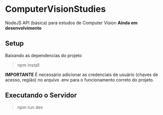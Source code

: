 # ComputerVisionStudies

NodeJS API (básica) para estudos de Computer Vision
**Ainda em desenvolvimento**

## Setup

Baixando as dependencias do projeto

> npm install

**IMPORTANTE**
É necessário adicionar as credenciais de usuário (chaves de acesso, região) no arquivo .env para o funcionamento correto do projeto.

## Executando o Servidor

> npm run dev
